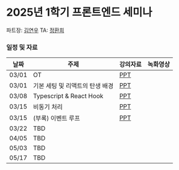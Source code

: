 # 2025년 1학기 프론트엔드 세미나

파트장: [김연우](https://github.com/Yeonu-Kim)
TA: [정환희](https://github.com/Yeonu-Kim)

### 일정 및 자료

| 날짜  | 주제                            | 강의자료                                                                                                    | 녹화영상 |
| ----- | ------------------------------- | ----------------------------------------------------------------------------------------------------------- | -------- |
| 03/01 | OT                              | [PPT](https://docs.google.com/presentation/d/1POgxWL-ujPInM0hAV3X-y4mECOpDNr_L90mwnm5JjKg/edit?usp=sharing) |          |
| 03/01 | 기본 세팅 및 리액트의 탄생 배경 | [PPT](https://docs.google.com/presentation/d/1zIXJF7vbjaoubLWGELWgBYSV-6t2K339vCw8V33fEYA/edit?usp=sharing) |          |
| 03/08 | Typescript & React Hook         | [PPT](https://docs.google.com/presentation/d/1ulEb8aMgGrJN2CBESY8uMqQ82oYg6m0r3ij_J5qkRtg/edit?usp=sharing) |          |
| 03/15 | 비동기 처리                     | [PPT](https://docs.google.com/presentation/d/18x9_IBJBMvFhgF7vh5M0uQeaL0nEQyxKY5drAlcwhg4/edit?usp=sharing) |          |
| 03/15 | (부록) 이벤트 루프              | [PPT](https://docs.google.com/presentation/d/1WNSOpWiu-1HprHlh8p_jycnG2wFMjtk-FnCfXH5Eu6k/edit?usp=sharing) |          |
| 03/22 | TBD                             |                                                                                                             |          |
| 04/05 | TBD                             |                                                                                                             |          |
| 05/03 | TBD                             |                                                                                                             |          |
| 05/17 | TBD                             |                                                                                                             |          |
